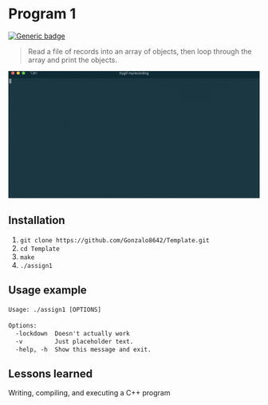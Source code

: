 # Program 1
[![Generic badge](https://img.shields.io/badge/C++-11-green.svg)](https://shields.io/)
> Read a file of records into an array of objects, then loop through the array and print the objects.

![](tty.gif)

**Installation**
---

1. `git clone https://github.com/Gonzalo8642/Template.git`
2. `cd Template`
3. `make`
4. `./assign1`

**Usage example**
---

```
Usage: ./assign1 [OPTIONS]

Options:
  -lockdown  Doesn't actually work
  -v         Just placeholder text.
  -help, -h  Show this message and exit.
```

**Lessons learned**
---

Writing, compiling, and executing a C++ program
